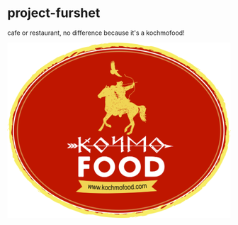 # project-furshet
cafe or restaurant, no difference because it's a kochmofood!

![alt text](https://github.com/mssroot/project-furshet/blob/main/%D0%9B%D0%BE%D0%B3%D0%BE%20PNG%2BALpha.png)
